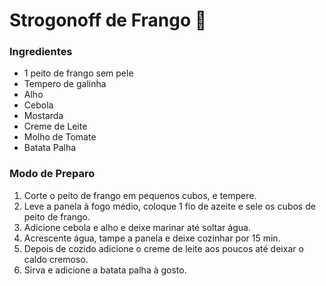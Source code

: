 # Strogonoff de Frango :chicken:

### Ingredientes

- 1 peito de frango sem pele
- Tempero de galinha
- Alho
- Cebola
- Mostarda
- Creme de Leite
- Molho de Tomate
- Batata Palha

### Modo de Preparo

1. Corte o peito de frango em pequenos cubos, e tempere.
2. Leve a panela à fogo médio, coloque 1 fio de azeite e sele os cubos de peito de frango.
3. Adicione cebola e alho e deixe marinar até soltar água.
4. Acrescente água, tampe a panela e deixe cozinhar por 15 min.
5. Depois de cozido adicione o creme de leite aos poucos até deixar o caldo cremoso.
6. Sirva e adicione a batata palha à gosto.